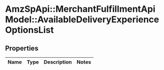 # AmzSpApi::MerchantFulfillmentApiModel::AvailableDeliveryExperienceOptionsList

## Properties
Name | Type | Description | Notes
------------ | ------------- | ------------- | -------------

